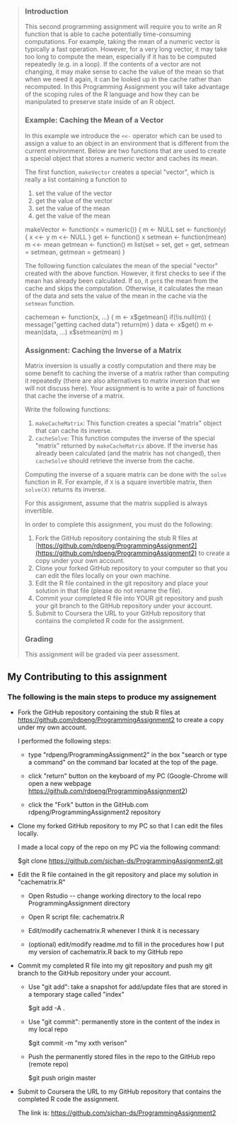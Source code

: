 >### Introduction
>
>This second programming assignment will require you to write an R
>function that is able to cache potentially time-consuming computations.
>For example, taking the mean of a numeric vector is typically a fast
>operation. However, for a very long vector, it may take too long to
>compute the mean, especially if it has to be computed repeatedly (e.g.
>in a loop). If the contents of a vector are not changing, it may make
>sense to cache the value of the mean so that when we need it again, it
>can be looked up in the cache rather than recomputed. In this
>Programming Assignment you will take advantage of the scoping rules of
>the R language and how they can be manipulated to preserve state inside
>of an R object.
>
>### Example: Caching the Mean of a Vector
>
>In this example we introduce the `<<-` operator which can be used to
>assign a value to an object in an environment that is different from the
>current environment. Below are two functions that are used to create a
>special object that stores a numeric vector and caches its mean.
>
>The first function, `makeVector` creates a special "vector", which is
>really a list containing a function to
>
>1.  set the value of the vector
>2.  get the value of the vector
>3.  set the value of the mean
>4.  get the value of the mean
>
> <!-- -->
>
>    makeVector <- function(x = numeric()) {
>            m <- NULL
>            set <- function(y) {
>                    x <<- y
>                    m <<- NULL
>            }
>            get <- function() x
>            setmean <- function(mean) m <<- mean
>            getmean <- function() m
>            list(set = set, get = get,
>                 setmean = setmean,
>                 getmean = getmean)
>    }
>
>The following function calculates the mean of the special "vector"
>created with the above function. However, it first checks to see if the
>mean has already been calculated. If so, it `get`s the mean from the
>cache and skips the computation. Otherwise, it calculates the mean of
>the data and sets the value of the mean in the cache via the `setmean`
>function.
>
>    cachemean <- function(x, ...) {
>            m <- x$getmean()
>            if(!is.null(m)) {
>                    message("getting cached data")
>                    return(m)
>            }
>            data <- x$get()
>            m <- mean(data, ...)
>            x$setmean(m)
>            m
>    }
>
>### Assignment: Caching the Inverse of a Matrix
>
>Matrix inversion is usually a costly computation and there may be some
>benefit to caching the inverse of a matrix rather than computing it
>repeatedly (there are also alternatives to matrix inversion that we will
>not discuss here). Your assignment is to write a pair of functions that
>cache the inverse of a matrix.
>
>Write the following functions:
>
>1.  `makeCacheMatrix`: This function creates a special "matrix" object
>    that can cache its inverse.
>2.  `cacheSolve`: This function computes the inverse of the special
>    "matrix" returned by `makeCacheMatrix` above. If the inverse has
>    already been calculated (and the matrix has not changed), then
>    `cacheSolve` should retrieve the inverse from the cache.
>
>Computing the inverse of a square matrix can be done with the `solve`
>function in R. For example, if `X` is a square invertible matrix, then
>`solve(X)` returns its inverse.
>
>For this assignment, assume that the matrix supplied is always
>invertible.
>
>In order to complete this assignment, you must do the following:
>
>1.  Fork the GitHub repository containing the stub R files at
>    [https://github.com/rdpeng/ProgrammingAssignment2](https://github.com/rdpeng/ProgrammingAssignment2)
>    to create a copy under your own account.
>2.  Clone your forked GitHub repository to your computer so that you can
>    edit the files locally on your own machine.
>3.  Edit the R file contained in the git repository and place your
>    solution in that file (please do not rename the file).
>4.  Commit your completed R file into YOUR git repository and push your
>    git branch to the GitHub repository under your account.
>5.  Submit to Coursera the URL to your GitHub repository that contains
>    the completed R code for the assignment.
>
>### Grading
>
>This assignment will be graded via peer assessment.
>

## My Contributing to this assignment

### The following is the main steps to produce my assignement

* Fork the GitHub repository containing the stub R files at
   https://github.com/rdpeng/ProgrammingAssignment2 to create a copy under my own account.
  
   I performed the following steps:
   
   + type "rdpeng/ProgrammingAssignment2" in the box "search or type a command" on the 
     command bar located at the top of the page.
   
   + click "return" button on the keyboard of my PC
     (Google-Chrome will open a new webpage https://github.com/rdpeng/ProgrammingAssignment2)
     
   + click the "Fork" button in the GitHub.com rdpeng/ProgrammingAssignment2 repository
  

*  Clone my forked GitHub repository to my PC so that I can edit the files locally.

   I made a local copy of the repo on my PC via the following command: 
  
     $git clone https://github.com/sjchan-ds/ProgrammingAssignment2.git
     

* Edit the R file contained in the git repository and place my solution in  "cachematrix.R"

  + Open Rstudio -- change working directory to the local repo ProgrammingAssignment directory
 
  + Open R script file: cachematrix.R
 
  + Edit/modify cachematrix.R  whenever I think it is necessary
 
  + (optional) edit/modify readme.md to fill in the procedures how I put my version of 
   cachematrix.R back to my GitHub repo
 

* Commit my completed R file into my git repository and push my git branch to 
the GitHub repository under your account.

   + Use "git add": take a snapshot for add/update files that are stored in a temporary stage 
   called "index"
   
     $git add -A . 
     
   + Use "git commit": permanently store in the content of the index in my local repo
 
     $git commit -m "my xxth verison"   
   
   + Push the permanently stored files in the repo to the GitHub repo (remote repo)
 
     $git push origin master
     

* Submit to Coursera the URL to my GitHub repository that contains the completed R code 
   the assignment.
                   

  The  link is:
  https://github.com/sjchan-ds/ProgrammingAssignment2




